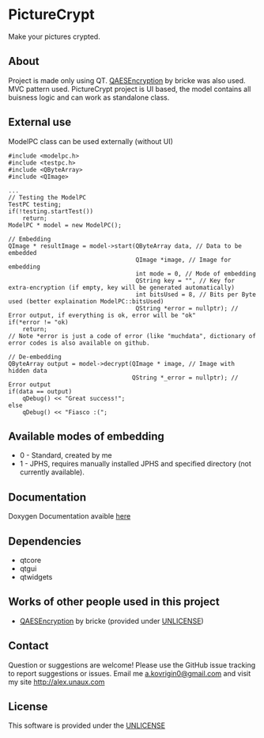 # PictureCrypt
Make your pictures crypted.


## About
Project is made only using QT.
[QAESEncryption](http://github.com/bricke/Qt-AES) by bricke was also used.
MVC pattern used.
PictureCrypt project is UI based, the model contains all buisness logic and can work as standalone class.

## External use
ModelPC class can be used externally (without UI)
```
#include <modelpc.h>
#include <testpc.h>
#include <QByteArray>
#include <QImage>

...
// Testing the ModelPC
TestPC testing;
if(!testing.startTest())
	return;
ModelPC * model = new ModelPC();

// Embedding
QImage * resultImage = model->start(QByteArray data, // Data to be embedded
									QImage *image, // Image for embedding
									int mode = 0, // Mode of embedding
									QString key = "", // Key for extra-encryption (if empty, key will be generated automatically)
									int bitsUsed = 8, // Bits per Byte used (better explaination ModelPC::bitsUsed)
									QString *error = nullptr); // Error output, if everything is ok, error will be "ok"
if(*error != "ok)
	return;
// Note *error is just a code of error (like "muchdata", dictionary of error codes is also available on github.

// De-embedding
QByteArray output = model->decrypt(QImage * image, // Image with hidden data
								   QString *_error = nullptr); // Error output
if(data == output)
	qDebug() << "Great success!";
else
	qDebug() << "Fiasco :(";
```

## Available modes of embedding
* 0 - Standard, created by me
* 1 - JPHS, requires manually installed JPHS and specified directory (not currently available).

## Documentation
Doxygen Documentation avaible [here](https://alexkovrigin.me/PictureCrypt)

## Dependencies
* qtcore
* qtgui
* qtwidgets

## Works of other people used in this project
 * [QAESEncryption](https://github.com/bricke/Qt-AES) by bricke (provided under [UNLICENSE](http://unlicense.org/))

## Contact
Question or suggestions are welcome!
Please use the GitHub issue tracking to report suggestions or issues.
Email me a.kovrigin0@gmail.com and visit my site http://alex.unaux.com

## License
This software is provided under the [UNLICENSE](http://unlicense.org/)
